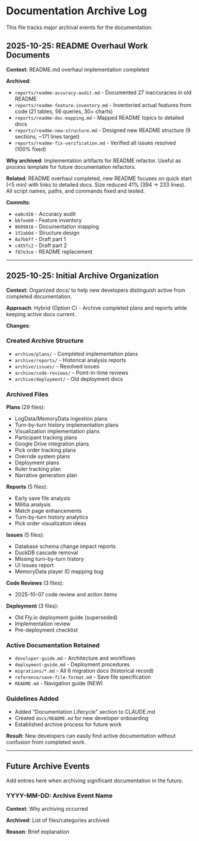 # Documentation Archive Log

This file tracks major archival events for the documentation.

## 2025-10-25: README Overhaul Work Documents

**Context**: README.md overhaul implementation completed

**Archived**:
- `reports/readme-accuracy-audit.md` - Documented 27 inaccuracies in old README
- `reports/readme-feature-inventory.md` - Inventoried actual features from code (21 tables, 56 queries, 30+ charts)
- `reports/readme-doc-mapping.md` - Mapped README topics to detailed docs
- `reports/readme-new-structure.md` - Designed new README structure (9 sections, ~171 lines target)
- `reports/readme-fix-verification.md` - Verified all issues resolved (100% fixed)

**Why archived**: Implementation artifacts for README refactor. Useful as process template for future documentation refactors.

**Related**: README overhaul completed, new README focuses on quick start (<5 min) with links to detailed docs. Size reduced 41% (394 → 233 lines). All script names, paths, and commands fixed and tested.

**Commits**:
- `ea8cd16` - Accuracy audit
- `b67eeb0` - Feature inventory
- `8699816` - Documentation mapping
- `1f2ab0d` - Structure design
- `8a7bbff` - Draft part 1
- `c455fc2` - Draft part 2
- `f87e3ce` - README replacement

---

## 2025-10-25: Initial Archive Organization

**Context**: Organized docs/ to help new developers distinguish active from completed documentation.

**Approach**: Hybrid (Option C) - Archive completed plans and reports while keeping active docs current.

**Changes**:

### Created Archive Structure
- `archive/plans/` - Completed implementation plans
- `archive/reports/` - Historical analysis reports
- `archive/issues/` - Resolved issues
- `archive/code-reviews/` - Point-in-time reviews
- `archive/deployment/` - Old deployment docs

### Archived Files

**Plans** (29 files):
- LogData/MemoryData ingestion plans
- Turn-by-turn history implementation plans
- Visualization implementation plans
- Participant tracking plans
- Google Drive integration plans
- Pick order tracking plans
- Override system plans
- Deployment plans
- Ruler tracking plan
- Narrative generation plan

**Reports** (5 files):
- Early save file analysis
- Militia analysis
- Match page enhancements
- Turn-by-turn history analytics
- Pick order visualization ideas

**Issues** (5 files):
- Database schema change impact reports
- DuckDB cascade removal
- Missing turn-by-turn history
- UI issues report
- MemoryData player ID mapping bug

**Code Reviews** (3 files):
- 2025-10-07 code review and action items

**Deployment** (3 files):
- Old Fly.io deployment guide (superseded)
- Implementation review
- Pre-deployment checklist

### Active Documentation Retained

- `developer-guide.md` - Architecture and workflows
- `deployment-guide.md` - Deployment procedures
- `migrations/*.md` - All 6 migration docs (historical record)
- `reference/save-file-format.md` - Save file specification
- `README.md` - Navigation guide (NEW)

### Guidelines Added

- Added "Documentation Lifecycle" section to CLAUDE.md
- Created `docs/README.md` for new developer onboarding
- Established archive process for future work

**Result**: New developers can easily find active documentation without confusion from completed work.

---

## Future Archive Events

Add entries here when archiving significant documentation in the future.

### YYYY-MM-DD: Archive Event Name

**Context**: Why archiving occurred

**Archived**: List of files/categories archived

**Reason**: Brief explanation
